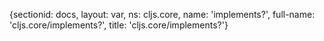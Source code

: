{sectionid: docs, layout: var, ns: cljs.core, name: 'implements?', full-name: 'cljs.core/implements?',
  title: 'cljs.core/implements?'}
